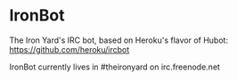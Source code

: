 IronBot
=======

The Iron Yard's IRC bot, based on Heroku's flavor of Hubot: https://github.com/heroku/ircbot

IronBot currently lives in #theironyard on irc.freenode.net